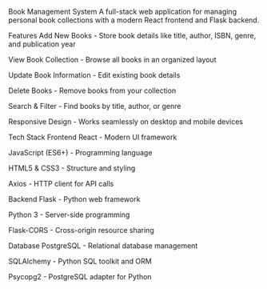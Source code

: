 Book Management System
A full-stack web application for managing personal book collections with a modern React frontend and Flask backend.

Features
Add New Books - Store book details like title, author, ISBN, genre, and publication year

View Book Collection - Browse all books in an organized layout

Update Book Information - Edit existing book details

Delete Books - Remove books from your collection

Search & Filter - Find books by title, author, or genre

Responsive Design - Works seamlessly on desktop and mobile devices

Tech Stack
Frontend
React - Modern UI framework

JavaScript (ES6+) - Programming language

HTML5 & CSS3 - Structure and styling

Axios - HTTP client for API calls

Backend
Flask - Python web framework

Python 3 - Server-side programming

Flask-CORS - Cross-origin resource sharing

Database
PostgreSQL - Relational database management

SQLAlchemy - Python SQL toolkit and ORM

Psycopg2 - PostgreSQL adapter for Python